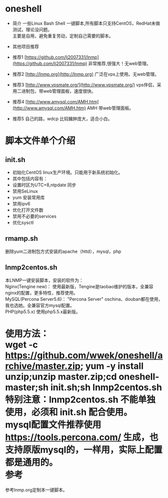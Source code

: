 oneshell
========
- 简介
一些Linux Bash Shell 一键脚本,所有脚本只支持CentOS，RedHat未做测试，理论没问题。  
主要是自用，避免重复劳动，定制自己需要的脚本。 

- 其他项目推荐
- 推荐1 [https://github.com/lj2007331/lnmp](https://github.com/lj2007331/lnmp) 非常推荐,很强大！无web管理。
- 推荐2 [http://lnmp.org](http://lnmp.org) 广泛在vps上使用。无web管理。
- 推荐3 [http://www.vpsmate.org/](http://www.vpsmate.org/) vps伴侣，采用二进制包，带web管理面板，速度很快。
- 推荐4 [http://www.amysql.com/AMH.htm](http://www.amysql.com/AMH.htm) AMH 带web管理面板。
- 推荐5 自己的路，wdcp 比较臃肿庞大，适合小白。

脚本文件单个介绍
========

init.sh
--------
- 初始化CentOS linux生产环境。只能用于新系统初始化。
- 其中包括内容有：
- 设置时区为UTC+8,ntpdate 同步
- 禁用SeLinux
- yum 安装常用库
- 禁用ipv6
- 优化打开文件数
- 禁用不必要的services
- 优化sysctl

rmamp.sh
--------
删除yum二进制包方式安装的apache（httd），mysql，php  

lnmp2centos.sh
--------------
本LNMP一键安装脚本，安装的软件为：  
Nginx(Tengine new)：       使用最新版，Tengine是taobao维护的版本，全兼容nginx的配置，更多特性，推荐使用。  
MySQL(Percona Server5.6)： "Percona Server" oschina、douban都在使用，我也选她。全兼容官方mysql配置。  
PHP(php5.5.x)              使用php5.5.x最新版。  

使用方法：  
wget -c https://github.com/wwek/oneshell/archive/master.zip; yum -y install  unzip;unzip master.zip;cd oneshell-master;sh init.sh;sh lnmp2centos.sh  
特别注意：lnmp2centos.sh 不能单独使用，必须和 init.sh 配合使用。   
mysql配置文件推荐使用 https://tools.percona.com/  生成，也支持原版mysql的，一样用，实际上配置都是通用的。  
参考
====
参考lnmp.org定制本一键脚本。  

